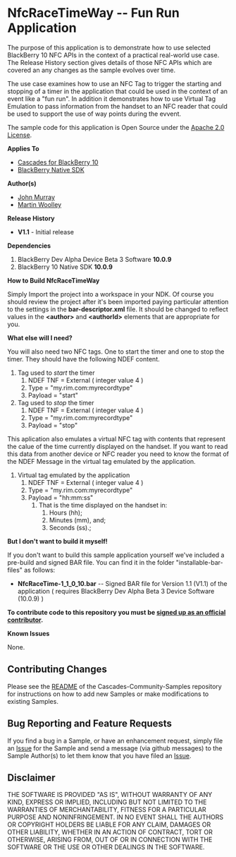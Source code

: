# NfcRaceTimeWay -- Fun Run Application

The purpose of this application is to demonstrate how to use selected 
BlackBerry 10 NFC APIs in the context of a practical real-world use case. The Release History section gives details of those NFC APIs which are covered an any changes as the sample evolves over time.

The use case examines how to use an NFC Tag to trigger the starting and stopping of a timer in the application that could be used in the context of an event like a "fun run". In addition it demonstrates how to use Virtual Tag Emulation to pass information from the handset to an NFC reader that could be used to support the use of way points during the evvent.

The sample code for this application is Open Source under 
the [Apache 2.0 License](http://www.apache.org/licenses/LICENSE-2.0.html).

**Applies To**

* [Cascades for BlackBerry 10](https://bdsc.webapps.blackberry.com/cascades/)
* [BlackBerry Native SDK](https://bdsc.webapps.blackberry.com/native/)

**Author(s)** 

* [John Murray](https://github.com/jcmurray)
* [Martin Woolley](https://github.com/mdwoolley)


**Release History**

* **V1.1** - Initial release

**Dependencies**

1. BlackBerry Dev Alpha Device Beta 3 Software **10.0.9**
1. BlackBerry 10 Native SDK **10.0.9**

**How to Build NfcRaceTimeWay**

Simply Import the project into a workspace in your NDK. Of course you should review the project after it's been imported paying particular attention to the settings in the **bar-descriptor.xml** file. It should be changed to reflect values in the **&lt;author&gt;** and **&lt;authorId&gt;** elements that are appropriate for you.

**What else will I need?**

You will also need two NFC tags. One to start the timer and one to stop the timer. They should have the following NDEF content.

1. Tag used to *start* the timer
	1. NDEF TNF = External ( integer value 4 )
	1. Type = "my.rim.com:myrecordtype"
	1. Payload = "start"
1. Tag used to *stop* the timer
	1. NDEF TNF = External ( integer value 4 )
	1. Type = "my.rim.com:myrecordtype"
	1. Payload = "stop"
 
This aplication also emulates a virtual NFC tag with contents that represent the calue of the time currently displayed on the handset. If you want to read this data from another device or NFC reader you need to know the format of the NDEF Message in the virtual tag emulated by the application.

1. Virtual tag emulated by the application
	1. NDEF TNF = External ( integer value 4 )
	1. Type = "my.rim.com:myrecordtype"
	1. Payload = "hh:mm:ss"
		1. That is the time displayed on the handset in:
			1. Hours (hh);
			1. Minutes (mm), and;
			1. Seconds (ss).; 

**But I don't want to build it myself!**

If you don't want to build this sample application yourself we've included a 
pre-build and signed BAR file. You can find it in the 
folder "installable-bar-files" as follows:

* **NfcRaceTime-1\_1\_0\_10.bar** -- Signed BAR file for Version 1.1 (V1.1) of the application ( requires BlackBerry Dev Alpha Beta 3 Device Software (10.0.9) )

**To contribute code to this repository you must be [signed up as an 
official contributor](http://blackberry.github.com/howToContribute.html).**

**Known Issues**

None.

## Contributing Changes

Please see the [README](https://github.com/blackberry/Cascades-Community-Samples/blob/master/README.md) 
of the Cascades-Community-Samples repository for instructions on how to add new Samples or 
make modifications to existing Samples.


## Bug Reporting and Feature Requests

If you find a bug in a Sample, or have an enhancement request, simply file 
an [Issue](https://github.com/blackberry/Cascades-Community-Samples/issues) for 
the Sample and send a message (via github messages) to the Sample Author(s) to let 
them know that you have filed an [Issue](https://github.com/blackberry/Cascades-Community-Samples/issues).


## Disclaimer

THE SOFTWARE IS PROVIDED "AS IS", WITHOUT WARRANTY OF ANY KIND, EXPRESS OR IMPLIED, INCLUDING 
BUT NOT LIMITED TO THE WARRANTIES OF MERCHANTABILITY, FITNESS FOR A PARTICULAR PURPOSE 
AND NONINFRINGEMENT. IN NO EVENT SHALL THE AUTHORS OR COPYRIGHT HOLDERS BE LIABLE FOR 
ANY CLAIM, DAMAGES OR OTHER LIABILITY, WHETHER IN AN ACTION OF CONTRACT, TORT OR 
OTHERWISE, ARISING FROM, OUT OF OR IN CONNECTION WITH THE SOFTWARE OR THE USE OR 
OTHER DEALINGS IN THE SOFTWARE.